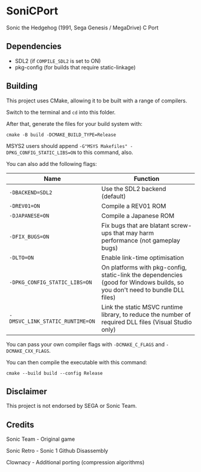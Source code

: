 # SoniCPort

Sonic the Hedgehog (1991, Sega Genesis / MegaDrive) C Port

## Dependencies

* SDL2 (if `COMPILE_SDL2` is set to ON)
* pkg-config (for builds that require static-linkage)

## Building

This project uses CMake, allowing it to be built with a range of compilers.

Switch to the terminal and `cd` into this folder.

After that, generate the files for your build system with:
```
cmake -B build -DCMAKE_BUILD_TYPE=Release
```

MSYS2 users should append `-G"MSYS Makefiles" -DPKG_CONFIG_STATIC_LIBS=ON` to this command, also.

You can also add the following flags:

Name | Function
--------|--------
`-DBACKEND=SDL2` | Use the SDL2 backend (default)
`-DREV01=ON` | Compile a REV01 ROM
`-DJAPANESE=ON` | Compile a Japanese ROM
`-DFIX_BUGS=ON` | Fix bugs that are blatant screw-ups that may harm performance (not gameplay bugs)
`-DLTO=ON` | Enable link-time optimisation
`-DPKG_CONFIG_STATIC_LIBS=ON` | On platforms with pkg-config, static-link the dependencies (good for Windows builds, so you don't need to bundle DLL files)
`-DMSVC_LINK_STATIC_RUNTIME=ON` | Link the static MSVC runtime library, to reduce the number of required DLL files (Visual Studio only)

You can pass your own compiler flags with `-DCMAKE_C_FLAGS` and `-DCMAKE_CXX_FLAGS`.

You can then compile the executable with this command:

```
cmake --build build --config Release
```

## Disclaimer

This project is not endorsed by SEGA or Sonic Team.

## Credits

Sonic Team - Original game

Sonic Retro - Sonic 1 Github Disassembly

Clownacy - Additional porting (compression algorithms)
